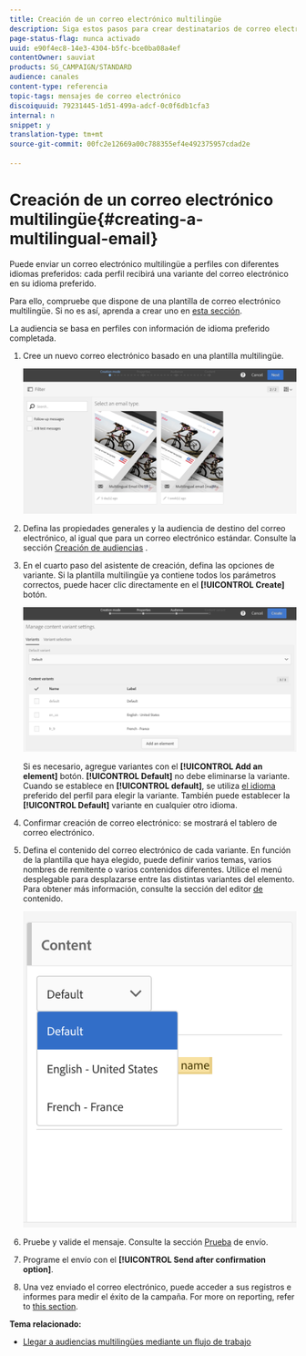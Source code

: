 ```yaml
---
title: Creación de un correo electrónico multilingüe
description: Siga estos pasos para crear destinatarios de correo electrónico multilingües con distintos idiomas preferidos.
page-status-flag: nunca activado
uuid: e90f4ec8-14e3-4304-b5fc-bce0ba08a4ef
contentOwner: sauviat
products: SG_CAMPAIGN/STANDARD
audience: canales
content-type: referencia
topic-tags: mensajes de correo electrónico
discoiquuid: 79231445-1d51-499a-adcf-0c0f6db1cfa3
internal: n
snippet: y
translation-type: tm+mt
source-git-commit: 00fc2e12669a00c788355ef4e492375957cdad2e

---
```



# Creación de un correo electrónico multilingüe{#creating-a-multilingual-email}

Puede enviar un correo electrónico multilingüe a perfiles con diferentes idiomas preferidos: cada perfil recibirá una variante del correo electrónico en su idioma preferido.

Para ello, compruebe que dispone de una plantilla de correo electrónico multilingüe. Si no es así, aprenda a crear uno en [esta sección](../../start/using/creating-a-multilingual-template.md).

La audiencia se basa en perfiles con información de idioma preferido completada.

1. Cree un nuevo correo electrónico basado en una plantilla [](../../start/using/creating-a-multilingual-template.md)multilingüe.

   ![](assets/multi_create1.png)

1. Defina las propiedades generales y la audiencia de destino del correo electrónico, al igual que para un correo electrónico estándar. Consulte la sección [Creación de audiencias](../../audiences/using/creating-audiences.md) .
1. En el cuarto paso del asistente de creación, defina las opciones de variante. Si la plantilla [](../../start/using/creating-a-multilingual-template.md) multilingüe ya contiene todos los parámetros correctos, puede hacer clic directamente en el **[!UICONTROL Create]** botón.

   ![](assets/multi_create4.png)

   Si es necesario, agregue variantes con el **[!UICONTROL Add an element]** botón. **[!UICONTROL Default]** no debe eliminarse la variante. Cuando se establece en **[!UICONTROL default]**, se utiliza [el idioma](../../audiences/using/creating-profiles.md) preferido del perfil para elegir la variante. También puede establecer la **[!UICONTROL Default]** variante en cualquier otro idioma.

1. Confirmar creación de correo electrónico: se mostrará el tablero de correo electrónico.
1. Defina el contenido del correo electrónico de cada variante. En función de la plantilla que haya elegido, puede definir varios temas, varios nombres de remitente o varios contenidos diferentes. Utilice el menú desplegable para desplazarse entre las distintas variantes del elemento. Para obtener más información, consulte la sección del editor [de](../../designing/using/overview.md) contenido.

   ![](assets/multi_selectcontent.png)

1. Pruebe y valide el mensaje. Consulte la sección [Prueba](../../sending/using/managing-test-profiles-and-sending-proofs.md#sending-proofs) de envío.
1. Programe el envío con el **[!UICONTROL Send after confirmation option]**.
1. Una vez enviado el correo electrónico, puede acceder a sus registros e informes para medir el éxito de la campaña. For more on reporting, refer to [this section](../../reporting/using/about-dynamic-reports.md).

**Tema relacionado:**

* [Llegar a audiencias multilingües mediante un flujo de trabajo](https://helpx.adobe.com/campaign/kb/simplify-campaign-management.html#Engageyourcustomersateverystep)
